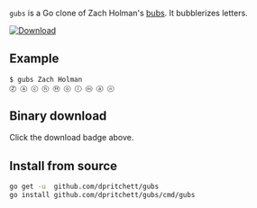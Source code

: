 `gubs` is a Go clone of Zach Holman's [bubs](https://github.com/holman/bubs). It bubblerizes letters.

[ ![Download](https://api.bintray.com/packages/shelltoys/binaries/gubs/images/download.svg) ](https://bintray.com/shelltoys/binaries/gubs/_latestVersion)

## Example
```sh
$ gubs Zach Holman
Ⓩ ⓐ ⓒ ⓗ Ⓗ ⓞ ⓛ ⓜ ⓐ ⓝ 
```

## Binary download
Click the download badge above.

## Install from source
```sh
go get -u  github.com/dpritchett/gubs
go install github.com/dpritchett/gubs/cmd/gubs
```
